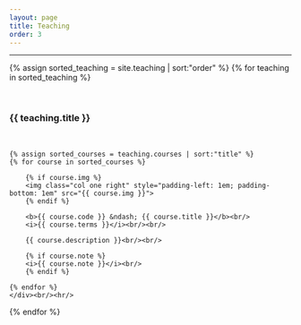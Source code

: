 ```yaml
---
layout: page
title: Teaching
order: 3
---
```


<hr/>
<div>

{% assign sorted_teaching = site.teaching | sort:"order" %}
{% for teaching in sorted_teaching %}
    <div><br/>
    <h3>{{ teaching.title }}</h3><br/>

    {% assign sorted_courses = teaching.courses | sort:"title" %}
    {% for course in sorted_courses %}

        {% if course.img %}
        <img class="col one right" style="padding-left: 1em; padding-bottom: 1em" src="{{ course.img }}">
        {% endif %}

        <b>{{ course.code }} &ndash; {{ course.title }}</b><br/>
        <i>{{ course.terms }}</i><br/><br/>

        {{ course.description }}<br/><br/>
        
        {% if course.note %}
        <i>{{ course.note }}</i><br/>
        {% endif %}

    {% endfor %}
    </div><br/><hr/>
{% endfor %}

</div>